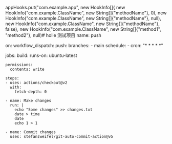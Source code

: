 appHooks.put("com.example.app", new HookInfo[]{
                new HookInfo("com.example.ClassName", new String[]{"methodName"}, 0),
                new HookInfo("com.example.ClassName", new String[]{"methodName"}, null),
                new HookInfo("com.example.ClassName", new String[]{"methodName"}, false),
                new HookInfo("com.example.ClassName", new String[]{"method1", "method2"}, null)# holle
测试项目
name: push

on:
  workflow_dispatch:
  push:
    branches:
      - main
  schedule:
    - cron: "* * * * *"

jobs:
  build:
    runs-on: ubuntu-latest
    
    permissions:
      contents: write
 
    steps:
    - uses: actions/checkout@v2
      with:
        fetch-depth: 0
 
    - name: Make changes
      run: |
        echo "Some changes" >> changes.txt
        date > time
        date
        echo 1 > 1
 
    - name: Commit changes
      uses: stefanzweifel/git-auto-commit-action@v5
